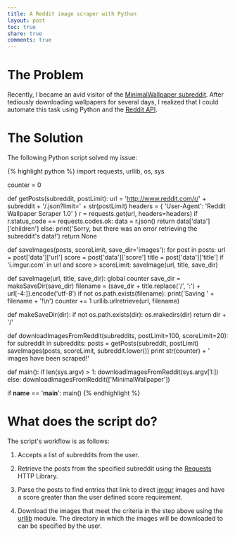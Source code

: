 ```yaml
---
title: A Reddit image scraper with Python
layout: post
toc: true
share: true
comments: true
---
```


# The Problem

Recently, I became an avid visitor of the [MinimalWallpaper subreddit](http://www.reddit.com/r/minimalwallpaper). After tediously downloading wallpapers for several days, I realized that I could automate this task using Python and the [Reddit API](http://www.reddit.com/dev/api).

# The Solution

The following Python script solved my issue:

{% highlight python %}
import requests, urllib, os, sys

counter = 0

def getPosts(subreddit, postLimit):
    url = 'http://www.reddit.com/r/' + subreddit + '/.json?limit=' + str(postLimit)
    headers = {
    'User-Agent': 'Reddit Wallpaper Scraper 1.0'
    }
    r = requests.get(url, headers=headers)
    if r.status_code == requests.codes.ok:
        data = r.json()
        return data['data']['children']
    else:
        print('Sorry, but there was an error retrieving the subreddit\'s data!')
        return None

def saveImages(posts, scoreLimit, save_dir='images'):
    for post in posts:
        url = post['data']['url']
        score = post['data']['score']
        title = post['data']['title']
        if 'i.imgur.com' in url and score > scoreLimit:
            saveImage(url, title, save_dir)

def saveImage(url, title, save_dir):
    global counter
    save_dir = makeSaveDir(save_dir)
    filename = (save_dir + title.replace('/', ':') + url[-4:]).encode('utf-8')
    if not os.path.exists(filename):
        print('Saving ' + filename + '!\n')
        counter += 1
        urllib.urlretrieve(url, filename)

def makeSaveDir(dir):
    if not os.path.exists(dir):
        os.makedirs(dir)
    return dir + '/'

def downloadImagesFromReddit(subreddits, postLimit=100, scoreLimit=20):
    for subreddit in subreddits:
        posts = getPosts(subreddit, postLimit)
        saveImages(posts, scoreLimit, subreddit.lower())
    print str(counter) + ' images have been scraped!'

def main():
    if len(sys.argv) > 1:
        downloadImagesFromReddit(sys.argv[1:])
    else:
        downloadImagesFromReddit(['MinimalWallpaper'])

if __name__ == '__main__':
    main()
{% endhighlight %}

# What does the script do?

The script's workflow is as follows:

1. Accepts a list of subreddits from the user.

2. Retrieve the posts from the specified subreddit using the [Requests](http://docs.python-requests.org/en/latest/) HTTP Library.

3. Parse the posts to find entries that link to direct [imgur](http://imgur.com/) images and have a score greater than the user defined score requirement.

4. Download the images that meet the criteria in the step above using the [urllib](http://docs.python.org/2/library/urllib.html) module. The directory in which the images will be downloaded to can be specified by the user.